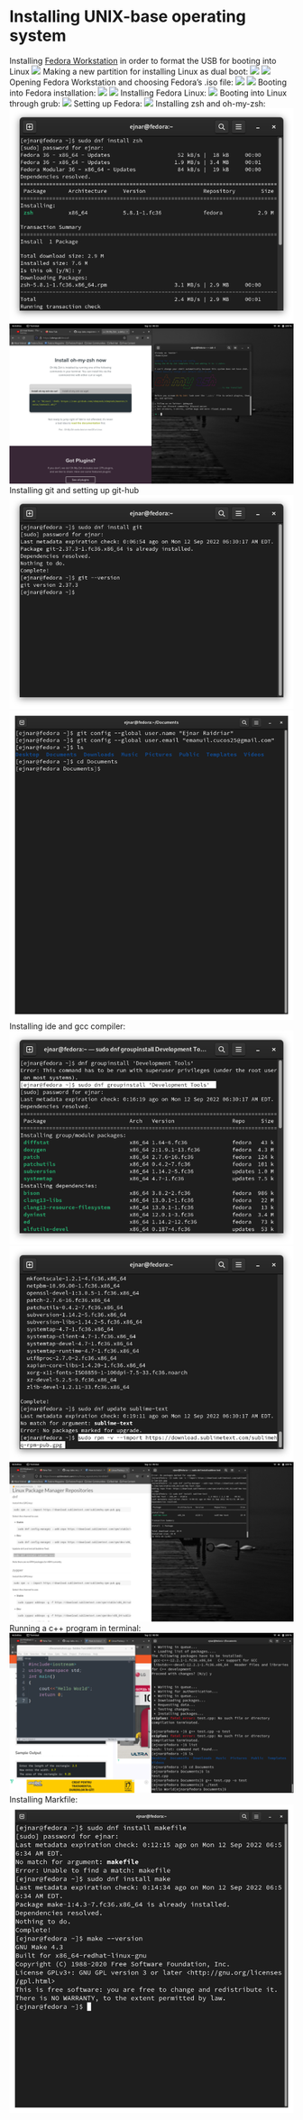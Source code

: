 # Installing UNIX-base operating system
Installing [Fedora Workstation](https://getfedora.org/ru/workstation/) in order to format the USB for booting into Linux
![](https://cdn.discordapp.com/attachments/1017691645426274338/1018843231305338910/IMG_20220910_080718.jpg)
Making a new partition for installing Linux as dual boot:
![](https://cdn.discordapp.com/attachments/1017691645426274338/1018843231645089833/IMG_20220910_080923.jpg)
![](https://cdn.discordapp.com/attachments/1017691645426274338/1018843232001589320/IMG_20220910_081222.jpg)
Opening Fedora Workstation and choosing Fedora’s .iso file:
![](https://cdn.discordapp.com/attachments/1017691645426274338/1018843232395874314/IMG_20220910_081358.jpg)
![](https://cdn.discordapp.com/attachments/1017691645426274338/1018843232752382013/IMG_20220910_081437.jpg)
Booting into Fedora installation:
![](https://cdn.discordapp.com/attachments/1017691645426274338/1018843233108885585/IMG_20220910_082326.jpg)
![](https://cdn.discordapp.com/attachments/1017691645426274338/1018843233423478794/IMG_20220910_082349.jpg)
Installing Fedora Linux:
![](https://cdn.discordapp.com/attachments/1017691645426274338/1018843233742233682/IMG_20220910_082552.jpg)
Booting into Linux through grub:
![](https://cdn.discordapp.com/attachments/1017691645426274338/1018843234090356806/IMG_20220910_083726.jpg)
Setting up Fedora:
![](https://cdn.discordapp.com/attachments/1017691645426274338/1018843234782429214/IMG_20220910_083754.jpg)
Installing zsh and oh-my-zsh:
![](https://github.com/EjnarRaidriar/Lab-0/blob/main/Screenshot%20from%202022-09-12%2006-31-43.png)
![](https://github.com/EjnarRaidriar/Lab-0/blob/main/Screenshot%20from%202022-09-12%2006-33-36.png)
Installing git and setting up git-hub
![](https://github.com/EjnarRaidriar/Lab-0/blob/main/Screenshot%20from%202022-09-12%2006-37-41.png)
![](https://github.com/EjnarRaidriar/Lab-0/blob/main/Screenshot%20from%202022-09-12%2007-07-56.png)
Installing ide and gcc compiler:
![](https://github.com/EjnarRaidriar/Lab-0/blob/main/Screenshot%20from%202022-09-12%2006-46-56.png)
![](https://github.com/EjnarRaidriar/Lab-0/blob/main/Screenshot%20from%202022-09-12%2006-50-53.png)
![](https://github.com/EjnarRaidriar/Lab-0/blob/main/Screenshot%20from%202022-09-12%2006-52-03.png)
Running a c++ program in terminal:
![](https://github.com/EjnarRaidriar/Lab-0/blob/main/Screenshot%20from%202022-09-12%2006-56-15.png)
Installing Markfile:
![](https://github.com/EjnarRaidriar/Lab-0/blob/main/Screenshot%20from%202022-09-12%2007-11-54.png)
